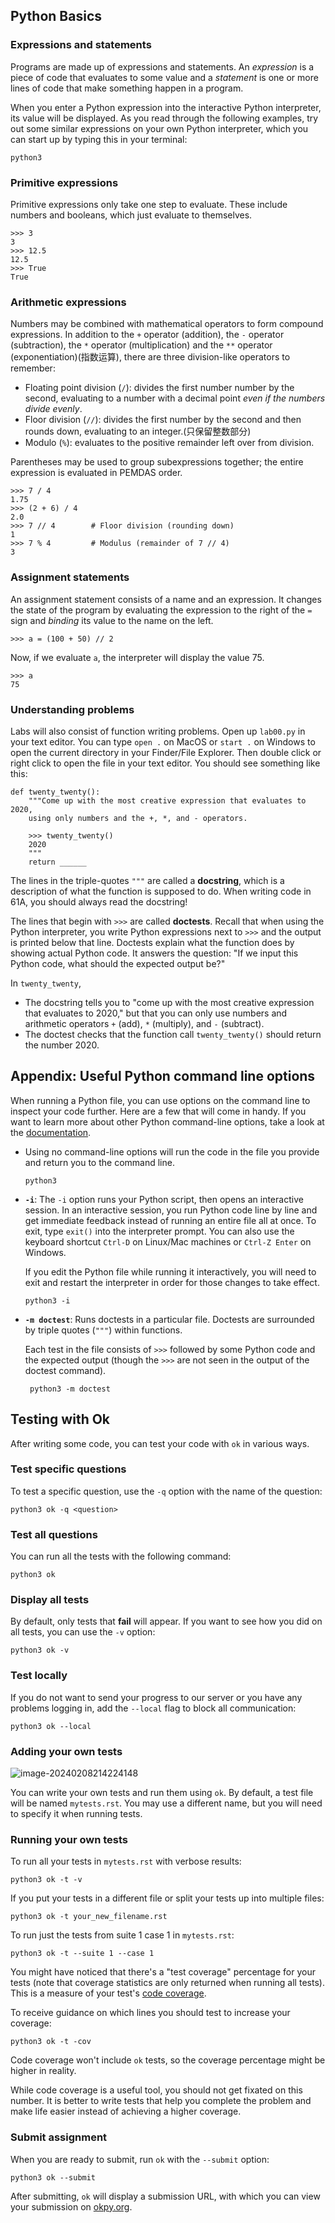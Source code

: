 ## Python Basics

### Expressions and statements

Programs are made up of expressions and statements. An *expression* is a piece of code that evaluates to some value and a *statement* is one or more lines of code that make something happen in a program.

When you enter a Python expression into the interactive Python interpreter, its value will be displayed. As you read through the following examples, try out some similar expressions on your own Python interpreter, which you can start up by typing this in your terminal:

```
python3
```

### Primitive expressions

Primitive expressions only take one step to evaluate. These include numbers and booleans, which just evaluate to themselves.

```
>>> 3
3
>>> 12.5
12.5
>>> True
True
```

### Arithmetic expressions

Numbers may be combined with mathematical operators to form compound expressions. In addition to the `+` operator (addition), the `-` operator (subtraction), the `*` operator (multiplication) and the `**` operator (exponentiation)(指数运算), there are three division-like operators to remember:

- Floating point division (`/`): divides the first number number by the second, evaluating to a number with a decimal point *even if the numbers divide evenly*.
- Floor division (`//`): divides the first number by the second and then rounds down, evaluating to an integer.(只保留整数部分)
- Modulo (`%`): evaluates to the positive remainder left over from division.

Parentheses may be used to group subexpressions together; the entire expression is evaluated in PEMDAS order.

```
>>> 7 / 4
1.75
>>> (2 + 6) / 4
2.0
>>> 7 // 4        # Floor division (rounding down)
1
>>> 7 % 4         # Modulus (remainder of 7 // 4)
3
```

### Assignment statements

An assignment statement consists of a name and an expression. It changes the state of the program by evaluating the expression to the right of the `=` sign and *binding* its value to the name on the left.

```
>>> a = (100 + 50) // 2
```

Now, if we evaluate `a`, the interpreter will display the value 75.

```
>>> a
75
```

### Understanding problems

Labs will also consist of function writing problems. Open up `lab00.py` in your text editor. You can type `open .` on MacOS or `start .` on Windows to open the current directory in your Finder/File Explorer. Then double click or right click to open the file in your text editor. You should see something like this:

```
def twenty_twenty():
    """Come up with the most creative expression that evaluates to 2020,
    using only numbers and the +, *, and - operators.

    >>> twenty_twenty()
    2020
    """
    return ______
```



The lines in the triple-quotes `"""` are called a **docstring**, which is a description of what the function is supposed to do. When writing code in 61A, you should always read the docstring!

The lines that begin with `>>>` are called **doctests**. Recall that when using the Python interpreter, you write Python expressions next to `>>>` and the output is printed below that line. Doctests explain what the function does by showing actual Python code. It answers the question: "If we input this Python code, what should the expected output be?"

In `twenty_twenty`,

- The docstring tells you to "come up with the most creative expression that evaluates to 2020," but that you can only use numbers and arithmetic operators `+` (add), `*` (multiply), and `-` (subtract).
- The doctest checks that the function call `twenty_twenty()` should return the number 2020.

## Appendix: Useful Python command line options

When running a Python file, you can use options on the command line to inspect your code further. Here are a few that will come in handy. If you want to learn more about other Python command-line options, take a look at the [documentation](https://docs.python.org/3.4/using/cmdline.html).

- Using no command-line options will run the code in the file you provide and return you to the command line.

  ```
  python3 
  ```

- **`-i`**: The `-i` option runs your Python script, then opens an interactive session. In an interactive session, you run Python code line by line and get immediate feedback instead of running an entire file all at once. To exit, type `exit()` into the interpreter prompt. You can also use the keyboard shortcut `Ctrl-D` on Linux/Mac machines or `Ctrl-Z Enter` on Windows.

  If you edit the Python file while running it interactively, you will need to exit and restart the interpreter in order for those changes to take effect.

  ```
  python3 -i 
  ```

- **`-m doctest`**: Runs doctests in a particular file. Doctests are surrounded by triple quotes (`"""`) within functions.

  Each test in the file consists of `>>>` followed by some Python code and the expected output (though the `>>>` are not seen in the output of the doctest command).

  ```
   python3 -m doctest 
  ```

## Testing with Ok

After writing some code, you can test your code with `ok` in various ways.

### Test specific questions

To test a specific question, use the `-q` option with the name of the question:

```
python3 ok -q <question>
```

### Test all questions

You can run all the tests with the following command:

```
python3 ok
```

### Display all tests

By default, only tests that **fail** will appear. If you want to see how you did on all tests, you can use the `-v` option:

```
python3 ok -v
```

### Test locally

If you do not want to send your progress to our server or you have any problems logging in, add the `--local` flag to block all communication:

```
python3 ok --local
```

### Adding your own tests

![image-20240208214224148](C:\Users\immasunnyboy\AppData\Roaming\Typora\typora-user-images\image-20240208214224148.png)

You can write your own tests and run them using `ok`. By default, a test file will be named `mytests.rst`. You may use a different name, but you will need to specify it when running tests.

### Running your own tests

To run all your tests in `mytests.rst` with verbose results:

```
python3 ok -t -v
```

If you put your tests in a different file or split your tests up into multiple files:

```
python3 ok -t your_new_filename.rst
```

To run just the tests from suite 1 case 1 in `mytests.rst`:

```
python3 ok -t --suite 1 --case 1
```

You might have noticed that there's a "test coverage" percentage for your tests (note that coverage statistics are only returned when running all tests). This is a measure of your test's [code coverage](https://en.wikipedia.org/wiki/Code_coverage).

To receive guidance on which lines you should test to increase your coverage:

```
python3 ok -t -cov
```

Code coverage won't include `ok` tests, so the coverage percentage might be higher in reality.

While code coverage is a useful tool, you should not get fixated on this number. It is better to write tests that help you complete the problem and make life easier instead of achieving a higher coverage.

### Submit assignment

When you are ready to submit, run `ok` with the `--submit` option:

```
python3 ok --submit
```

After submitting, `ok` will display a submission URL, with which you can view your submission on [okpy.org](https://okpy.org/).
